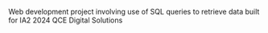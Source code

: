 Web development project involving use of SQL queries to retrieve data built for IA2 2024 QCE Digital Solutions
